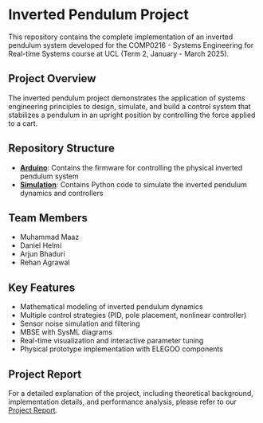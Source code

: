 # Inverted Pendulum Project

This repository contains the complete implementation of an inverted pendulum system developed for the COMP0216 - Systems Engineering for Real-time Systems course at UCL (Term 2, January - March 2025).

## Project Overview

The inverted pendulum project demonstrates the application of systems engineering principles to design, simulate, and build a control system that stabilizes a pendulum in an upright position by controlling the force applied to a cart.

## Repository Structure

- **[Arduino](/Arduino)**: Contains the firmware for controlling the physical inverted pendulum system
- **[Simulation](/Simulation)**: Contains Python code to simulate the inverted pendulum dynamics and controllers

## Team Members

- Muhammad Maaz
- Daniel Helmi
- Arjun Bhaduri
- Rehan Agrawal

## Key Features

- Mathematical modeling of inverted pendulum dynamics
- Multiple control strategies (PID, pole placement, nonlinear controller)
- Sensor noise simulation and filtering
- MBSE with SysML diagrams
- Real-time visualization and interactive parameter tuning
- Physical prototype implementation with ELEGOO components

## Project Report

For a detailed explanation of the project, including theoretical background, implementation details, and performance analysis, please refer to our [Project Report](https://github.com/MuhammadMaazA/InvertedPendulum/blob/main/ProjectReport.pdf).
